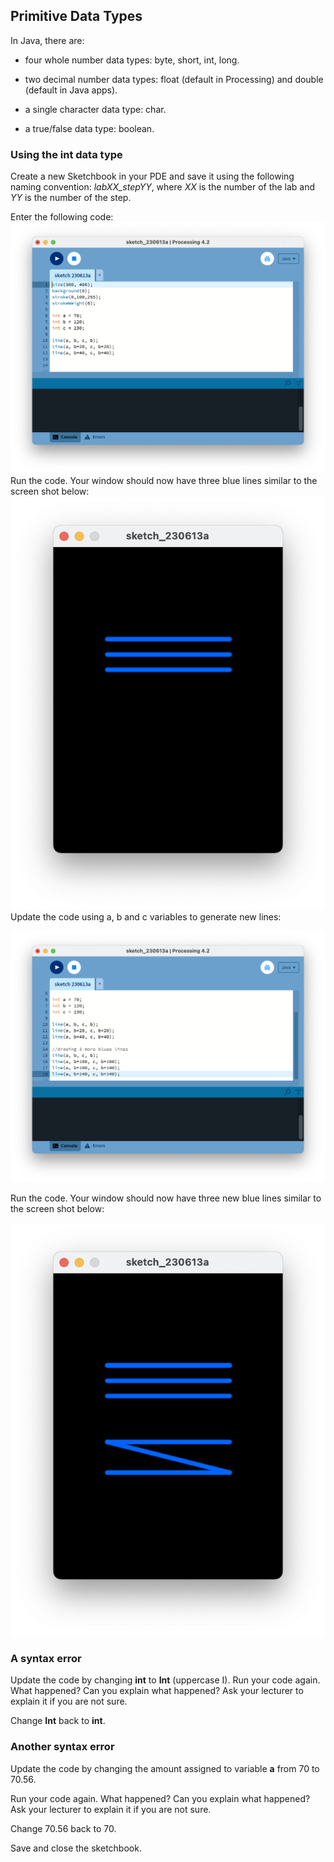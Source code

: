 ## Primitive Data Types

In Java, there are:

- four whole number data types:  byte, short, int, long.

- two decimal number data types: float (default in Processing) and double (default in Java apps).

- a single character data type: char.

- a true/false data type: boolean.


### Using the **int** data type

Create a new Sketchbook in your PDE and save it using the following naming convention:  *labXX_stepYY*, where *XX* is the number of the lab and *YY* is the number of the step.

Enter the following code:
![Using int data type to set the coordinates of three lines](./img/07.png)
Run the code.  Your window should now have three blue lines similar to the screen shot below:
![Three blue lines](./img/08.png)Update the code using a, b and c variables to generate new lines:

![Using int data type to set the coordinates of more lines](./img/09.png)

Run the code.  Your window should now have three new blue lines similar to the screen shot below:

![Six blue lines](./img/10.png)


### A syntax error

Update the code by changing **int** to **Int** (uppercase I).  Run your code again.  What happened? Can you explain what happened?  Ask your lecturer to explain it if you are not sure. 

Change **Int** back to **int**.


### Another syntax error

Update the code by changing the amount assigned to variable **a** from 70 to 70.56.  

Run your code again.  What happened? Can you explain what happened?  Ask your lecturer to explain it if you are not sure. 

Change 70.56 back to 70.

Save and close the sketchbook.

